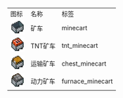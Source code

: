 <table>
	<tablebody>
		<tr>
			<td>图标</td>
			<td>名称</td>
			<td>标签</td>
		</tr>
		<tr>
			<td><img src="mc_icon/transportation/minecart.png"></td>
			<td>矿车</td>
			<td>minecart</td>
		</tr>
		<tr>
			<td><img src="mc_icon/transportation/tnt_minecart.png"></td>
			<td>TNT矿车</td>
			<td>tnt_minecart</td>
		</tr>
		<tr>
			<td><img src="mc_icon/transportation/chest_minecart.png"></td>
			<td>运输矿车</td>
			<td>chest_minecart</td>
		</tr>
		<tr>
			<td><img src="mc_icon/transportation/furnace_minecart.png"></td>
			<td>动力矿车</td>
			<td>furnace_minecart</td>
		</tr>
	</tablebody>
</table>